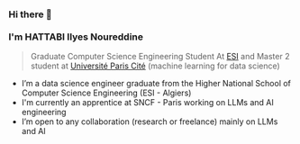 ### Hi there 👋 <br><br>  I'm **HATTABI Ilyes Noureddine**
> Graduate Computer Science Engineering Student At [ESI](https://www.esi.dz/) and Master 2 student at [Université Paris Cité](https://u-paris.fr/) (machine learning for data science)

- I’m a data science engineer graduate from the Higher National School of Computer Science Engineering (ESI - Algiers)
- I'm currently an apprentice at SNCF - Paris working on LLMs and AI engineering
- I’m open to any collaboration (research or freelance) mainly on LLMs and AI 
